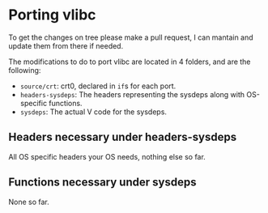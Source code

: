 # Porting vlibc

To get the changes on tree please make a pull request, I can mantain and update
them from there if needed.

The modifications to do to port vlibc are located in 4 folders, and are the
following:

- `source/crt`: crt0, declared in `if`s for each port.
- `headers-sysdeps`: The headers representing the sysdeps along with OS-specific
functions.
- `sysdeps`: The actual V code for the sysdeps.

## Headers necessary under headers-sysdeps

All OS specific headers your OS needs, nothing else so far.

## Functions necessary under sysdeps

None so far.
